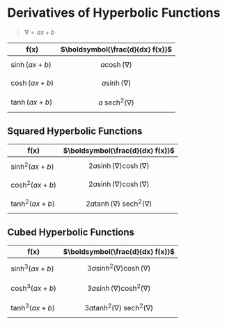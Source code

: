 # Derivatives of Hyperbolic Functions

> $\nabla = ax+b$

| $\boldsymbol{f(x)}$ | $\boldsymbol{\frac{d}{dx} f(x)}$ |
|--|--|
| $\sinh(ax+b)$ | $$a \cosh(\nabla)$$ |
| $\cosh(ax+b)$ | $$a \sinh(\nabla)$$ |
| $\tanh(ax+b)$ | $$a\ \text{sech}^2(\nabla)$$ |

## Squared Hyperbolic Functions

| $\boldsymbol{f(x)}$ | $\boldsymbol{\frac{d}{dx} f(x)}$ |
|--|--|
| $\sinh^2(ax+b)$ | $$2a \sinh(\nabla) \cosh(\nabla)$$ |
| $\cosh^2(ax+b)$ | $$2a \sinh(\nabla) \cosh(\nabla)$$ |
| $\tanh^2(ax+b)$ | $$2a \tanh(\nabla)\ \text{sech}^2(\nabla)$$ |

## Cubed Hyperbolic Functions


| $\boldsymbol{f(x)}$ | $\boldsymbol{\frac{d}{dx} f(x)}$ |
|--|--|
| $\sinh^3(ax+b)$ | $$3a \sinh^2(\nabla) \cosh(\nabla)$$ |
| $\cosh^3(ax+b)$ | $$3a \sinh(\nabla) \cosh^2(\nabla)$$ |
| $\tanh^3(ax+b)$ | $$3a \tanh^2(\nabla)\ \text{sech}^2(\nabla)$$ |


